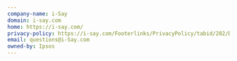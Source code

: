 ```yaml
---
company-name: i-Say
domain: i-say.com
home: https://i-say.com/
privacy-policy: https://i-say.com/Footerlinks/PrivacyPolicy/tabid/282/Default.aspx
email: questions@i-Say.com
owned-by: Ipsos
---
```




